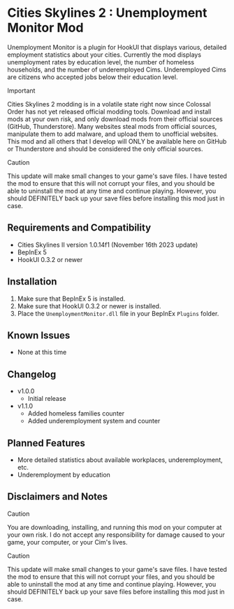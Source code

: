 # Cities Skylines 2 : Unemployment Monitor Mod
Unemployment Monitor is a plugin for HookUI that displays various, detailed employment statistics about your cities.  Currently the mod displays unemployment rates by education level, the number of homeless households, and the number of underemployed Cims.  Underemployed Cims are citizens who accepted jobs below their education level.

> [!IMPORTANT]
> Cities Skylines 2 modding is in a volatile state right now since Colossal Order has not yet released official modding tools.  Download and install mods at your own risk, and only download mods from their official sources (GitHub, Thunderstore).  Many websites steal mods from official sources, manipulate them to add malware, and upload them to unofficial websites.  This mod and all others that I develop will ONLY be available here on GitHub or Thunderstore and should be considered the only official sources.

> [!CAUTION]
> This update will make small changes to your game's save files.  I have tested the mod to ensure that this will not corrupt your files, and you should be able to uninstall the mod at any time and continue playing.  However, you should DEFINITELY back up your save files before installing this mod just in case.

## Requirements and Compatibility
- Cities Skylines II version 1.0.14f1 (November 16th 2023 update)
- BepInEx 5
- HookUI 0.3.2 or newer

## Installation
1. Make sure that BepInEx 5 is installed.
2. Make sure that HookUI 0.3.2 or newer is installed.
3. Place the `UnemploymentMonitor.dll` file in your BepInEx `Plugins` folder.

## Known Issues
- None at this time

## Changelog
- v1.0.0
  - Initial release
- v1.1.0
  - Added homeless families counter
  - Added underemployment system and counter

## Planned Features
- More detailed statistics about available workplaces, underemployment, etc.
- Underemployment by education
  
## Disclaimers and Notes
> [!CAUTION]
> You are downloading, installing, and running this mod on your computer at your own risk.  I do not accept any responsibility for damage caused to your game, your computer, or your Cim's lives.

>[!CAUTION]
> This update will make small changes to your game's save files.  I have tested the mod to ensure that this will not corrupt your files, and you should be able to uninstall the mod at any time and continue playing.  However, you should DEFINITELY back up your save files before installing this mod just in case.
